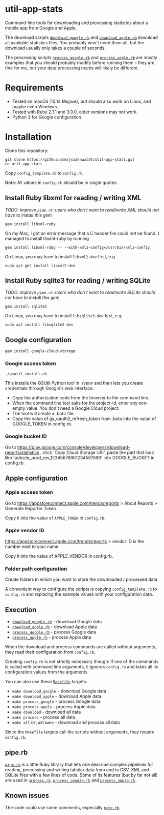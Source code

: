 # util-app-stats

Command-line tools for downloading and processing statistics about a mobile
app from Google and Apple.

The download scripts [`download_google.rb`](download_google.rb) and
[`download_apple.rb`](download_apple.rb) download all available statistics
files. You probably won't need them all, but the download usually only takes
a couple of seconds.

The processing scripts [`process_google.rb`](process_google.rb)
and [`process_apple.rb`](process_apple.rb) are mostly examples that
you should probably modify before running them &ndash; they are fine for me,
but your data processing needs will likely be different.

# Requirements

- Tested on macOS (10.14 Mojave), but should also work on Linux, and maybe even Windows.
- Tested with Ruby 2.7.1 and 3.0.0, older versions may not work.
- Python 3 for Google configuration

# Installation

Clone this repository:

```
git clone https://github.com/jcsahnwaldt/util-app-stats.git
cd util-app-stats
```

Copy `config_template.rb` to `config.rb`.

Note: All values in `config.rb` should be in single quotes.

## Install Ruby libxml for reading / writing XML

*TODO: improve `pipe.rb`: users who don't want to read/write XML
should not have to install this gem.*

```
gem install libxml-ruby
```

On my Mac, I got an error message that a C header file could not be found.
I managed to install libxml-ruby by running

```
gem install libxml-ruby -- --with-xml2-config=/usr/bin/xml2-config
```

On Linux, you may have to install `libxml2-dev` first, e.g.

```
sudo apt-get install libxml2-dev
```

## Install Ruby sqlite3 for reading / writing SQLite

*TODO: improve `pipe.rb`: users who don't want to read/write SQLite
should not have to install this gem.*

```
gem install sqlite3
```

On Linux, you may have to install `libsqlite3-dev` first, e.g.

```
sudo apt install libsqlite3-dev
```

## Google configuration

```
gem install google-cloud-storage
```

### Google access token

```
./gsutil_install.sh
```

This installs the GSUtil Python tool in ./venv and then lets you create
credentials through Google's web interface:

- Copy the authorization code from the browser to the command line.
- When the command line tool asks for the project-id, enter any non-empty value.
  You don't need a Google Cloud project.
- The tool will create a .boto file.
- Copy the value of gs_oauth2_refresh_token from .boto into the value of
  GOOGLE_TOKEN in config.rb.

### Google bucket ID

Go to https://play.google.com/console/developers/download-reports/statistics ,
click 'Copy Cloud Storage URI', paste the part that look like
'pubsite_prod_rev_12345678901234567890' into GOOGLE_BUCKET in config.rb.

## Apple configuration

### Apple access token

Go to https://appstoreconnect.apple.com/trends/reports
\> About Reports \> Generate Reporter Token

Copy it into the value of `APPLE_TOKEN` in `config.rb`.

### Apple vendor ID

https://appstoreconnect.apple.com/trends/reports
\> vendor ID is the number next to your name

Copy it into the value of APPLE_VENDOR in config.rb.

### Folder path configuration

Create folders in which you want to store the downloaded / processed data.

A convenient way to configure the scripts is copying `config_template.rb` to
`config.rb` and replacing the example values with your configuration data.

## Execution

* [`download_google.rb`](download_google.rb) - download Google data
* [`download_apple.rb`](download_apple.rb) - download Apple data
* [`process_google.rb`](process_google.rb) - process Google data
* [`process_apple.rb`](process_apple.rb) - process Apple data

When the download and process commands are called without arguments, they read
their configuration from `config.rb`.

Creating `config.rb` is not strictly necessary though: If one of the commands
is called with command line arguments, it ignores `config.rb` and takes all
its configuration values from the arguments.

You can also use these [`Makefile`](Makefile) targets:

* `make download_google` - download Google data
* `make download_apple` - download Apple data
* `make process_google` - process Google data
* `make process_apple` - process Apple data
* `make download` - download all data
* `make process` - process all data
* `make all` or just `make` - download and process all data

Since the `Makefile` targets call the scripts without arguments, they require `config.rb`.

## pipe.rb

[`pipe.rb`](pipe.rb) is a little Ruby library that lets one describe
complex pipelines for reading, processing and writing tabular data
from and to CSV, XML and SQLite files with a few lines of code.
Some of its features (but by far not all) are used in [`process.rb`](process.rb),
[`process_google.rb`](process_google.rb) and [`process_apple.rb`](process_apple.rb).

## Known issues

The code could use some comments, especially [`pipe.rb`](pipe.rb).
